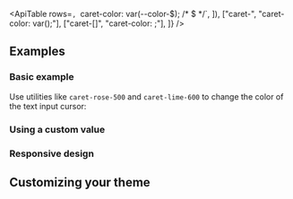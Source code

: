 <ApiTable
  rows=`,
      `caret-color: var(--color-$); /* $ */`,
    ]),
    ["caret-<custom-property>", "caret-color: var(<custom-property>);"],
    ["caret-[<value>]", "caret-color: <value>;"],
  ]}
/>
## Examples

### Basic example

Use utilities like `caret-rose-500` and `caret-lime-600` to change the color of the text input cursor:

### Using a custom value

### Responsive design

## Customizing your theme